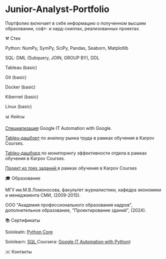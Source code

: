 # Junior-Analyst-Portfolio

Портфолио включает в себе информацию о полученном высшем образовании, софт- и хард-скиллах, реализованных проектах.

⚒ Стек

Python: NumPy, SymPy, SciPy, Pandas, Seaborn, Matplotlib

SQL: DML (Subquery, JOIN, GROUP BY), DDL

Tableau (basic)

Git (basic)

Docker (basic)

Kibernet (basic)

Linux (basic)


📊 Кейсы

[Специализация](https://github.com/KseFox/it-cert-automation-practice) Google IT Automation with Google.

[Tableu-дашборт](https://public.tableau.com/app/profile/.28968314/viz/KarpovDashboardPractice_17325665185700/sheet5) по анализу рынка труда в рамках обучения в Karpov Courses.

[Tableu-дашборд](https://public.tableau.com/app/profile/.28968314/viz/_17330411759380/sheet10) по мониторингу эффективности отдела в рамках обучения в Karpov Courses.

[Проект из трех заданий ](https://github.com/KseFox/Final-project-of-the-Data-Analyst-course-from-Karpov-Course)в рамках обучения в Karpov Courses

🎓 Образование

МГУ им.М.В.Ломоносова, факультет журналистики, кафедра экономики и менеджмента СМИ, (2009-2015).

ООО "Академия профессионального образования кадров", дополнительное образование, "Проектирование зданий", (2024).



📚 Сертификаты

Sololeatn: [Python Core](https://www.sololearn.com/certificates/CT-ZYEGT4PL)

Sololearn: [SQL
](https://www.sololearn.com/certificates/CT-VXQJTI8C)
Coursera: [Google IT Automation with Python](https://www.coursera.org/account/accomplishments/specialization/JDV43S4WGKVQ))

✉️ Контакты
